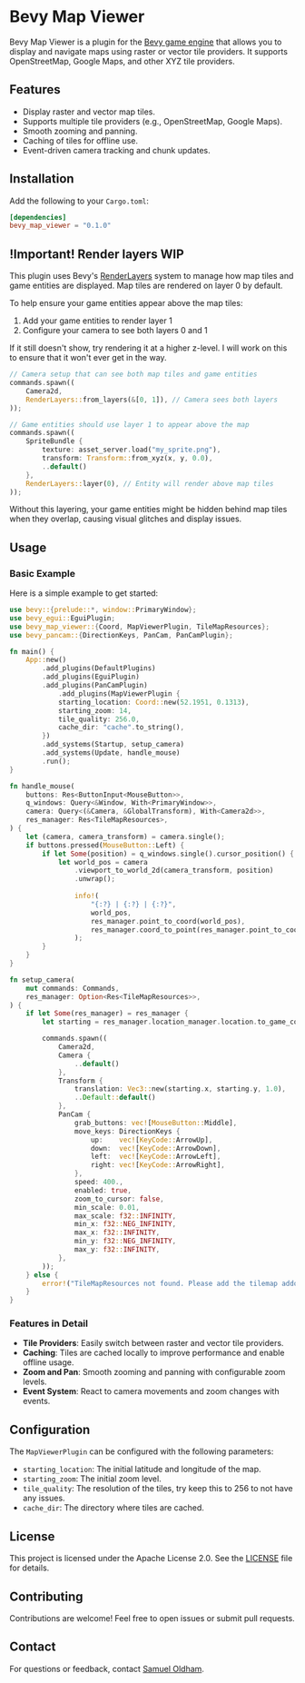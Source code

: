 # Bevy Map Viewer

Bevy Map Viewer is a plugin for the [Bevy game engine](https://bevyengine.org/) that allows you to display and navigate maps using raster or vector tile providers. It supports OpenStreetMap, Google Maps, and other XYZ tile providers.

## Features

- Display raster and vector map tiles.
- Supports multiple tile providers (e.g., OpenStreetMap, Google Maps).
- Smooth zooming and panning.
- Caching of tiles for offline use.
- Event-driven camera tracking and chunk updates.

## Installation

Add the following to your `Cargo.toml`:

```toml
[dependencies]
bevy_map_viewer = "0.1.0"
```
## !Important! Render layers WIP

This plugin uses Bevy's [RenderLayers](https://docs.rs/bevy/latest/bevy/render/view/struct.RenderLayers.html) system to manage how map tiles and game entities are displayed. Map tiles are rendered on layer 0 by default.

To help ensure your game entities appear above the map tiles:

1. Add your game entities to render layer 1
2. Configure your camera to see both layers 0 and 1

If it still doesn't show, try rendering it at a higher z-level. I will work on this to ensure that it won't ever get in the way.


```rust
// Camera setup that can see both map tiles and game entities
commands.spawn((
    Camera2d,
    RenderLayers::from_layers(&[0, 1]), // Camera sees both layers
));

// Game entities should use layer 1 to appear above the map
commands.spawn((
    SpriteBundle {
        texture: asset_server.load("my_sprite.png"),
        transform: Transform::from_xyz(x, y, 0.0),
        ..default()
    },
    RenderLayers::layer(0), // Entity will render above map tiles
));
```

Without this layering, your game entities might be hidden behind map tiles when they overlap, causing visual glitches and display issues.

## Usage

### Basic Example

Here is a simple example to get started:

```rust
use bevy::{prelude::*, window::PrimaryWindow};
use bevy_egui::EguiPlugin;
use bevy_map_viewer::{Coord, MapViewerPlugin, TileMapResources};
use bevy_pancam::{DirectionKeys, PanCam, PanCamPlugin};

fn main() {
    App::new()
        .add_plugins(DefaultPlugins)
        .add_plugins(EguiPlugin)
        .add_plugins(PanCamPlugin)
            .add_plugins(MapViewerPlugin { 
            starting_location: Coord::new(52.1951, 0.1313),
            starting_zoom: 14,
            tile_quality: 256.0,
            cache_dir: "cache".to_string(),
        })
        .add_systems(Startup, setup_camera)
        .add_systems(Update, handle_mouse)
        .run();
}

fn handle_mouse(
    buttons: Res<ButtonInput<MouseButton>>,
    q_windows: Query<&Window, With<PrimaryWindow>>,
    camera: Query<(&Camera, &GlobalTransform), With<Camera2d>>,
    res_manager: Res<TileMapResources>,
) {
    let (camera, camera_transform) = camera.single();
    if buttons.pressed(MouseButton::Left) {
        if let Some(position) = q_windows.single().cursor_position() {
            let world_pos = camera
                .viewport_to_world_2d(camera_transform, position)
                .unwrap();
            
                info!(
                    "{:?} | {:?} | {:?}",
                    world_pos,
                    res_manager.point_to_coord(world_pos),
                    res_manager.coord_to_point(res_manager.point_to_coord(world_pos)),
                );
        }
    }
}

fn setup_camera(
    mut commands: Commands,
    res_manager: Option<Res<TileMapResources>>,
) {
    if let Some(res_manager) = res_manager {
        let starting = res_manager.location_manager.location.to_game_coords(res_manager.clone());

        commands.spawn((
            Camera2d,
            Camera {
                ..default()
            },
            Transform {
                translation: Vec3::new(starting.x, starting.y, 1.0),
                ..Default::default()
            },
            PanCam {
                grab_buttons: vec![MouseButton::Middle],
                move_keys: DirectionKeys {
                    up:    vec![KeyCode::ArrowUp],
                    down:  vec![KeyCode::ArrowDown],
                    left:  vec![KeyCode::ArrowLeft],
                    right: vec![KeyCode::ArrowRight],
                },
                speed: 400.,
                enabled: true,
                zoom_to_cursor: false,
                min_scale: 0.01,
                max_scale: f32::INFINITY,
                min_x: f32::NEG_INFINITY,
                max_x: f32::INFINITY,
                min_y: f32::NEG_INFINITY,
                max_y: f32::INFINITY,
            },
        ));
    } else {
        error!("TileMapResources not found. Please add the tilemap addon first.");
    }
}
```

### Features in Detail

- **Tile Providers**: Easily switch between raster and vector tile providers.
- **Caching**: Tiles are cached locally to improve performance and enable offline usage.
- **Zoom and Pan**: Smooth zooming and panning with configurable zoom levels.
- **Event System**: React to camera movements and zoom changes with events.

## Configuration

The `MapViewerPlugin` can be configured with the following parameters:

- `starting_location`: The initial latitude and longitude of the map.
- `starting_zoom`: The initial zoom level.
- `tile_quality`: The resolution of the tiles, try keep this to 256 to not have any issues.
- `cache_dir`: The directory where tiles are cached.

## License

This project is licensed under the Apache License 2.0. See the [LICENSE](LICENSE) file for details.

## Contributing

Contributions are welcome! Feel free to open issues or submit pull requests.

## Contact

For questions or feedback, contact [Samuel Oldham](mailto:so9010sami@gmail.com).
